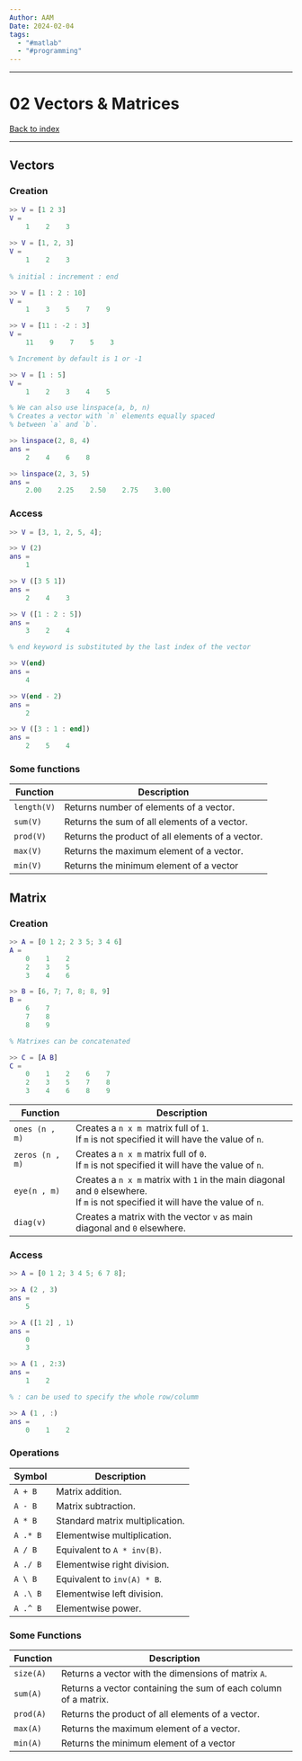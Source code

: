 ```yaml
---
Author: AAM
Date: 2024-02-04
tags:
  - "#matlab"
  - "#programming"
---
```

---
# 02 Vectors & Matrices

[Back to index](../index.md)

---

## Vectors
### Creation

```matlab
>> V = [1 2 3]
V = 
	1    2    3
    
>> V = [1, 2, 3]
V = 
	1    2    3
	
% initial : increment : end

>> V = [1 : 2 : 10]
V = 
	1    3    5    7    9

>> V = [11 : -2 : 3]
V = 
	11    9    7    5    3

% Increment by default is 1 or -1

>> V = [1 : 5]
V = 
	1    2    3    4    5

% We can also use linspace(a, b, n)
% Creates a vector with `n` elements equally spaced
% between `a` and `b`. 

>> linspace(2, 8, 4)
ans = 
	2    4    6    8

>> linspace(2, 3, 5)
ans = 
	2.00    2.25    2.50    2.75    3.00
```

### Access

```matlab
>> V = [3, 1, 2, 5, 4];

>> V (2)
ans =
	1

>> V ([3 5 1])
ans =
	2    4    3

>> V ([1 : 2 : 5])
ans =
	3    2    4

% end keyword is substituted by the last index of the vector

>> V(end)
ans =
	4

>> V(end - 2)
ans =
	2

>> V ([3 : 1 : end])
ans =
	2    5    4
```

### Some functions

| Function | Description |
| ---- | ---- |
| `length(V)` | Returns number of elements of a vector. |
| `sum(V)` | Returns the sum of all elements of a vector. |
| `prod(V)` | Returns the product of all elements of a vector. |
| `max(V)` | Returns the maximum element of a vector. |
| `min(V)` | Returns the minimum element of a vector |

## Matrix
### Creation

```matlab
>> A = [0 1 2; 2 3 5; 3 4 6]
A =
	0    1    2
	2    3    5
	3    4    6

>> B = [6, 7; 7, 8; 8, 9]
B =
	6    7
	7    8
	8    9

% Matrixes can be concatenated

>> C = [A B]
C =
	0    1    2    6    7
	2    3    5    7    8
	3    4    6    8    9
```

| Function | Description |
| ---- | ---- |
| `ones (n , m)` | Creates a `n x m `matrix full of `1`.<br>If `m` is not specified it will have the value of `n`. |
| `zeros (n , m)` | Creates a `n x m` matrix full of `0`.<br>If `m` is not specified it will have the value of `n`. |
| `eye(n , m)` | Creates a `n x m` matrix with `1` in the main diagonal and `0` elsewhere.<br>If `m` is not specified it will have the value of `n`. |
| `diag(v)` | Creates a matrix with the vector `v` as main diagonal and `0` elsewhere. |
### Access

```matlab
>> A = [0 1 2; 3 4 5; 6 7 8];

>> A (2 , 3)
ans =
	5

>> A ([1 2] , 1)
ans =
	0
	3

>> A (1 , 2:3)
ans =
	1    2

% : can be used to specify the whole row/columm

>> A (1 , :)
ans =
	0    1    2
```


### Operations

| Symbol | Description |
| ---- | ---- |
| `A + B` | Matrix addition.  |
| `A - B` | Matrix subtraction.  |
| `A * B` | Standard matrix multiplication. |
| `A .* B` | Elementwise multiplication. |
| `A / B` | Equivalent to `A * inv(B)`. |
| `A ./ B` | Elementwise right division. |
| `A \ B` | Equivalent to `inv(A) * B`. |
| `A .\ B` | Elementwise left division. |
| `A .^ B` | Elementwise power. |

### Some Functions

| Function | Description |
| ---- | ---- |
| `size(A)` | Returns a vector with the dimensions of matrix `A`. |
| `sum(A)` | Returns a vector containing the sum of each column of a matrix. |
| `prod(A)` | Returns the product of all elements of a vector. |
| `max(A)` | Returns the maximum element of a vector. |
| `min(A)` | Returns the minimum element of a vector |
